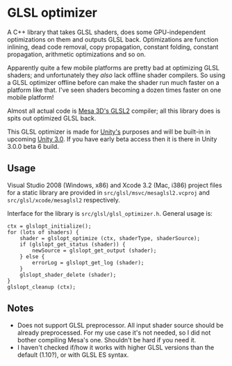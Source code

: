GLSL optimizer
==============

A C++ library that takes GLSL shaders, does some GPU-independent optimizations on them
and outputs GLSL back. Optimizations are function inlining, dead code removal, copy propagation,
constant folding, constant propagation, arithmetic optimizations and so on.

Apparently quite a few mobile platforms are pretty bad at optimizing GLSL shaders; and
unfortunately they *also* lack offline shader compilers. So using a GLSL optimizer offline
before can make the shader run much faster on a platform like that. I've seen shaders becoming
a dozen times faster on one mobile platform!

Almost all actual code is [Mesa 3D's GLSL2](http://cgit.freedesktop.org/mesa/mesa/log/?h=glsl2)
compiler; all this library does is spits out optimized GLSL back.

This GLSL optimizer is made for [Unity's](http://unity3d.com/) purposes and will be built-in
in upcoming [Unity 3.0](http://unity3d.com/unity/coming-soon/unity-3). If you have early beta
access then it is there in Unity 3.0.0 beta 6 build.


Usage
-----

Visual Studio 2008 (Windows, x86) and Xcode 3.2 (Mac, i386) project files for a static
library are provided in `src/glsl/msvc/mesaglsl2.vcproj` and `src/glsl/xcode/mesaglsl2`
respectively.

Interface for the library is `src/glsl/glsl_optimizer.h`. General usage is:
 
	ctx = glslopt_initialize();
	for (lots of shaders) {
		shader = glslopt_optimize (ctx, shaderType, shaderSource);
		if (glslopt_get_status (shader)) {
			newSource = glslopt_get_output (shader);
		} else {
			errorLog = glslopt_get_log (shader);
		}
		glslopt_shader_delete (shader);
	}
	glslopt_cleanup (ctx);

Notes
-----

* Does not support GLSL preprocessor. All input shader source should be
  already preprocessed. For my use case it's not needed, so I did not
  bother compiling Mesa's one. Shouldn't be hard if you need it.
* I haven't checked if/how it works with higher GLSL versions than the
  default (1.10?), or with GLSL ES syntax.
  